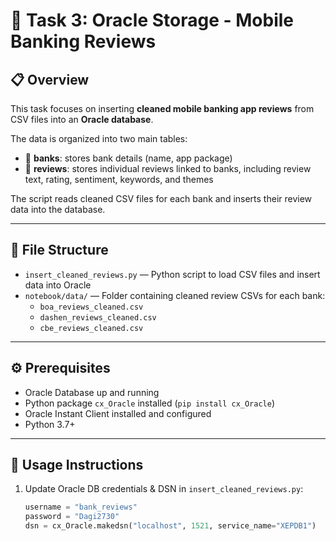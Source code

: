 # 🚀 Task 3: Oracle Storage - Mobile Banking Reviews

## 📋 Overview
This task focuses on inserting **cleaned mobile banking app reviews** from CSV files into an **Oracle database**.  

The data is organized into two main tables:  
- 🏦 **banks**: stores bank details (name, app package)  
- 📝 **reviews**: stores individual reviews linked to banks, including review text, rating, sentiment, keywords, and themes

The script reads cleaned CSV files for each bank and inserts their review data into the database.

---

## 📁 File Structure

- `insert_cleaned_reviews.py` — Python script to load CSV files and insert data into Oracle  
- `notebook/data/` — Folder containing cleaned review CSVs for each bank:  
  - `boa_reviews_cleaned.csv`  
  - `dashen_reviews_cleaned.csv`  
  - `cbe_reviews_cleaned.csv`  

---

## ⚙️ Prerequisites

- Oracle Database up and running  
- Python package `cx_Oracle` installed (`pip install cx_Oracle`)  
- Oracle Instant Client installed and configured  
- Python 3.7+  

---

## 🚦 Usage Instructions

1. Update Oracle DB credentials & DSN in `insert_cleaned_reviews.py`:

   ```python
   username = "bank_reviews"
   password = "Dagi2730"
   dsn = cx_Oracle.makedsn("localhost", 1521, service_name="XEPDB1")
